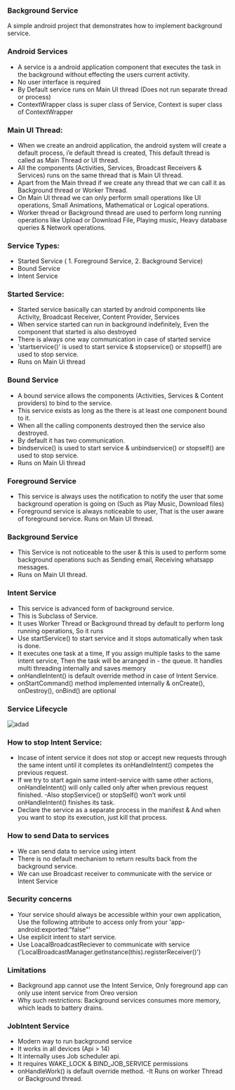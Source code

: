 ### Background Service

A simple android project that demonstrates how to implement background service.


### Android Services

- A service is a android application component that executes the task in the background without effecting the users current activity.
- No user interface is required 
- By Default service runs on Main UI thread (Does not run separate  thread or process)
- ContextWrapper class is super class of Service, Context is super class of ContextWrapper

### Main UI Thread:

- When we create an android application, the android system will create a default process, i’e default thread is created, This default thread is called as Main Thread or UI thread.
- All the components (Activities, Services, Broadcast Receivers & Services) runs on the same thread that is Main UI thread.
- Apart from the Main thread if we create any thread that we can call it as Background thread or Worker Thread.
- On Main UI thread we can only perform small operations like UI operations, Small Animations, Mathematical or Logical operations.
- Worker thread or Background thread are used to perform long running operations like Upload or Download File, Playing music, Heavy database queries & Network operations.   

### Service Types:

* Started Service ( 1. Foreground Service, 2. Background Service)
* Bound Service
* Intent Service

### Started Service:

- Started service basically can started by android components like Activity, Broadcast  Receiver, Content Provider, Services
- When service started can run in background indefinitely, Even the component that started is also destroyed
- There is always one way communication in case of started service
- 'startservice()' is used to start service & stopservice() or stopself() are used to stop service.
- Runs on Main Ui thread

### Bound Service

- A bound service allows the components (Activities, Services & Content providers) to bind to the service.
- This service exists as long as the there is at least one component bound to it.
- When all the calling components destroyed then the service also destroyed.
- By default it has two communication.
- bindservice() is used to start service & unbindservice() or stopself() are used to stop service.
- Runs on Main Ui thread

### Foreground Service

- This service is always uses the notification to notify the user that some background operation is going on (Such as Play Music, Download files)
- Foreground service is always noticeable to user, That is the user aware of foreground service.
Runs on Main UI thread.

### Background Service

- This Service is not noticeable to the user & this is used to perform some background operations such as Sending email, Receiving whatsapp messages.
- Runs on Main UI thread.

### Intent Service

- This service is advanced form of background service.
- This is Subclass of Service.
- It uses Worker Thread or Background thread by default to perform long running operations, So it runs 
- Use startService() to start service and it stops automatically when task is done.
- It executes one task at a time, If you assign multiple tasks to the same intent service, Then the task will be arranged in - the queue. It handles multi threading internally and saves memory
- onHandleIntent() is default override method in case of Intent Service.
- onStartCommand() method implemented internally & onCreate(), onDestroy(), onBind() are optional

### Service Lifecycle

![adad](https://user-images.githubusercontent.com/10658016/67318530-3d27e600-f529-11e9-87b8-0768c8c27b1f.png)


### How to stop Intent Service:

- Incase of intent service it does not stop or accept new requests through the same intent until it completes its onHandleIntent() competes the previous request.
- If we try to start again same intent-service with same other actions, onHandleIntent() will only called only after when previous request finished.
-Also stopService() or stopSelf() won’t work until onHandleIntent() finishes its task.
- Declare the service as a separate process in the manifest & And when you want to stop its execution, just kill that process. 

### How to send Data to services

- We can send data to service using intent
- There is no default mechanism to return results back from the background service.
- We can use Broadcast receiver to communicate with the service or Intent Service

### Security concerns

- Your service should always be accessible within your own application, Use the following attribute to access only from your 'app- android:exported:”false"'
- Use explicit intent to start service.
- Use LoacalBroadcastReciever to communicate with service ('LocalBroadcastManager.getInstance(this).registerReceiver()')

### Limitations

- Background app cannot use the Intent Service, Only foreground app can only use intent service from Oreo version
- Why such restrictions: Background services consumes more memory, which leads to battery drains. 

### JobIntent Service 

- Modern way to run background service
- It works in all devices (Api > 14)
- It internally uses Job scheduler api.
- It requires WAKE_LOCK & BIND_JOB_SERVICE permissions
- onHandleWork() is default override method.
-It Runs on worker Thread or Background thread.

